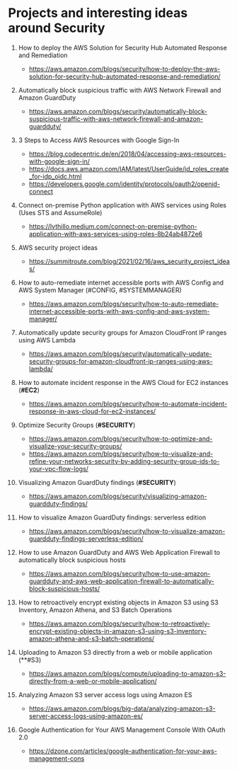 
# Projects and interesting ideas around Security

1. How to deploy the AWS Solution for Security Hub Automated Response and Remediation
	- https://aws.amazon.com/blogs/security/how-to-deploy-the-aws-solution-for-security-hub-automated-response-and-remediation/

1. Automatically block suspicious traffic with AWS Network Firewall and Amazon GuardDuty
	- https://aws.amazon.com/blogs/security/automatically-block-suspicious-traffic-with-aws-network-firewall-and-amazon-guardduty/

1. 3 Steps to Access AWS Resources with Google Sign-In
	- https://blog.codecentric.de/en/2018/04/accessing-aws-resources-with-google-sign-in/
	- https://docs.aws.amazon.com/IAM/latest/UserGuide/id_roles_create_for-idp_oidc.html
	- https://developers.google.com/identity/protocols/oauth2/openid-connect

1. Connect on-premise Python application with AWS services using Roles (Uses STS and AssumeRole)
	- https://lvthillo.medium.com/connect-on-premise-python-application-with-aws-services-using-roles-8b24ab4872e6

1. AWS security project ideas
	- https://summitroute.com/blog/2021/02/16/aws_security_project_ideas/

1. How to auto-remediate internet accessible ports with AWS Config and AWS System Manager (#CONFIG, #SYSTEMMANAGER)
	- https://aws.amazon.com/blogs/security/how-to-auto-remediate-internet-accessible-ports-with-aws-config-and-aws-system-manager/
	
1. Automatically update security groups for Amazon CloudFront IP ranges using AWS Lambda
	- https://aws.amazon.com/blogs/security/automatically-update-security-groups-for-amazon-cloudfront-ip-ranges-using-aws-lambda/
	
1. How to automate incident response in the AWS Cloud for EC2 instances (**#EC2**)
	- https://aws.amazon.com/blogs/security/how-to-automate-incident-response-in-aws-cloud-for-ec2-instances/
	
1. Optimize Security Groups (**#SECURITY**)
	- https://aws.amazon.com/blogs/security/how-to-optimize-and-visualize-your-security-groups/
	- https://aws.amazon.com/blogs/security/how-to-visualize-and-refine-your-networks-security-by-adding-security-group-ids-to-your-vpc-flow-logs/
	
1. Visualizing Amazon GuardDuty findings (**#SECURITY**)
	- https://aws.amazon.com/blogs/security/visualizing-amazon-guardduty-findings/
	
1. How to visualize Amazon GuardDuty findings: serverless edition
	- https://aws.amazon.com/blogs/security/how-to-visualize-amazon-guardduty-findings-serverless-edition/
		
1. How to use Amazon GuardDuty and AWS Web Application Firewall to automatically block suspicious hosts
	- https://aws.amazon.com/blogs/security/how-to-use-amazon-guardduty-and-aws-web-application-firewall-to-automatically-block-suspicious-hosts/
	
1. How to retroactively encrypt existing objects in Amazon S3 using S3 Inventory, Amazon Athena, and S3 Batch Operations
	- https://aws.amazon.com/blogs/security/how-to-retroactively-encrypt-existing-objects-in-amazon-s3-using-s3-inventory-amazon-athena-and-s3-batch-operations/
	
1. Uploading to Amazon S3 directly from a web or mobile application (**#S3)
	- https://aws.amazon.com/blogs/compute/uploading-to-amazon-s3-directly-from-a-web-or-mobile-application/
	
1. Analyzing Amazon S3 server access logs using Amazon ES
	- https://aws.amazon.com/blogs/big-data/analyzing-amazon-s3-server-access-logs-using-amazon-es/

1. Google Authentication for Your AWS Management Console With OAuth 2.0
	- https://dzone.com/articles/google-authentication-for-your-aws-management-cons
